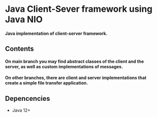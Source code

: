 # Java Client-Sever framework using Java NIO
#### Java implementation of client-server framework.

## Contents
#### On main branch you may find abstract classes of the client and the server, as well as custom implementations of messages.
#### On other branches, there are client and server implementations that create a simple file transfer application.

## Depencencies
- Java 12+
